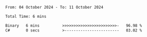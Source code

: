 <!--START_SECTION:waka-->

```txt
From: 04 October 2024 - To: 11 October 2024

Total Time: 6 mins

Binary   6 mins          >>>>>>>>>>>>>>>>>>>>>>>>-   96.98 %
C#       0 secs          >------------------------   03.02 %
```

<!--END_SECTION:waka-->
